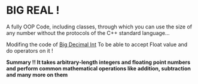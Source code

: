 # BIG REAL !

A fully OOP Code, including classes, through which you can use the size of any number without the protocols of the C++ standard language...

Modifing the code of [ Big Decimal Int](https://github.com/AbdelrhmanReda17/Big-Decimal-Int) To be able to accept Float value and do operators on it !


**Summary !! It takes arbitrary-length integers and floating point numbers and perform common mathematical operations like addition, subtraction and many more on them**
